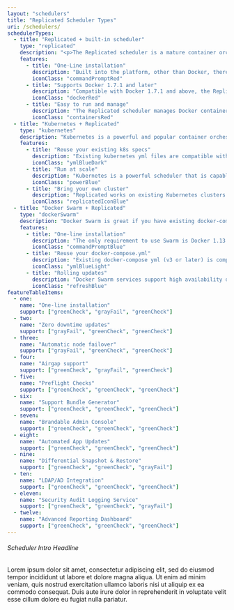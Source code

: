 ```yaml
---
layout: "schedulers"
title: "Replicated Scheduler Types"
uri: /schedulers/
schedulerTypes:
  - title: "Replicated + built-in scheduler"
    type: "replicated"
    description: "<p>The Replicated scheduler is a mature container orchestration runtime that supports Docker 1.7.1 and newer.</p><p>Used by over 500 enterprises in production systems today. This scheduler is a good choice if you want to maximize compatibility with enterprise systems and want to provide a simple, appliance-like experience.</p>"
    features:
      - title: "One-Line installation"
        description: "Built into the platform, other than Docker, there are no additional dependencies required."
        iconClass: "commandPromptRed"
      - title: "Supports Docker 1.7.1 and later"
        description: "Compatible with Docker 1.7.1 and above, the Replicated Scheduler is a good solution for customers using legacy operating systems such as CentOS 6 and RHEL 6."
        iconClass: "dockerRed"
      - title: "Easy to run and manage"
        description: "The Replicated scheduler manages Docker containers with no additional command line tools."
        iconClass: "containersRed"
  - title: "Kubernetes + Replicated"
    type: "kubernetes"
    description: "Kubernetes is a powerful and popular container orchestration and scheduler platform. Many organizations are investing in running their hosted product on Kubernetes, and want to leverage this investment for enterprise installations. Replicated minimizes the interactions between your customer and the Kubernetes cluster. The Admin Console provides functionality required to manage your application."
    features:
      - title: "Reuse your existing k8s specs"
        description: "Existing kubernetes yml files are compatible with Replicated."
        iconClass: "ymlBlueDark"
      - title: "Run at scale"
        description: "Kubernetes is a powerful scheduler that is capable of running extremely large clusters."
        iconClass: "powerBlue"
      - title: "Bring your own cluster"
        description: "Replicated works on existing Kubernetes clusters."
        iconClass: "replicatedIconBlue"
  - title: "Docker Swarm + Replicated"
    type: "dockerSwarm"
    description: "Docker Swarm is great if you have existing docker-compose files and want to target servers running Docker 1.13.1 or newer. Replicated supports deploying Swarm services to a swarm cluster. On operating systems supporting Docker 1.13.1 or later, you can provide an appliance-like enterprise experience using the Swarm scheduler, using your existing docker-compose.yml."
    features:
      - title: "One-line installation"
        description: "The only requirement to use Swarm is Docker 1.13.1 or later. Replicated will automatically provision the Swarm cluster."
        iconClass: "commandPromptBlue"
      - title: "Reuse your docker-compose.yml"
        description: "Existing docker-compose yml (v3 or later) is compatible with Replicated."
        iconClass: "ymlBlueLight"
      - title: "Rolling updates"
        description: "Docker Swarm services support high availability deployments and zero downtime rolling updates."
        iconClass: "refreshBlue"
featureTableItems:
  - one:
    name: "One-line installation"
    support: ["greenCheck", "grayFail", "greenCheck"]
  - two:
    name: "Zero downtime updates"
    support: ["grayFail", "greenCheck", "greenCheck"]
  - three:
    name: "Automatic node failover"
    support: ["grayFail", "greenCheck", "greenCheck"]
  - four:
    name: "Airgap support"
    support: ["greenCheck", "grayFail", "greenCheck"]
  - five:
    name: "Preflight Checks"
    support: ["greenCheck", "greenCheck", "greenCheck"]
  - six:
    name: "Support Bundle Generator"
    support: ["greenCheck", "greenCheck", "greenCheck"]
  - seven:
    name: "Brandable Admin Console"
    support: ["greenCheck", "greenCheck", "greenCheck"]
  - eight:
    name: "Automated App Updates"
    support: ["greenCheck", "greenCheck", "greenCheck"]
  - nine:
    name: "Differential Snapshot & Restore"
    support: ["greenCheck", "greenCheck", "grayFail"]
  - ten:
    name: "LDAP/AD Integration"
    support: ["greenCheck", "greenCheck", "greenCheck"]
  - eleven:
    name: "Security Audit Logging Service"
    support: ["greenCheck", "greenCheck", "grayFail"]
  - twelve:
    name: "Advanced Reporting Dashboard"
    support: ["greenCheck", "greenCheck", "greenCheck"]
---
```


###### Scheduler Intro Headline

Lorem ipsum dolor sit amet, consectetur adipiscing elit, sed do eiusmod tempor incididunt ut labore et dolore magna aliqua. Ut enim ad minim veniam, quis nostrud exercitation ullamco laboris nisi ut aliquip ex ea commodo consequat. Duis aute irure dolor in reprehenderit in voluptate velit esse cillum dolore eu fugiat nulla pariatur.